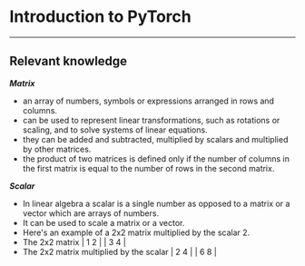 # Introduction to PyTorch
---
## Relevant knowledge

**_Matrix_**
- an array of numbers, symbols or expressions arranged in rows and columns.
- can be used to represent linear transformations, such as rotations or scaling, and to solve systems of linear equations.
- they can be added and subtracted, multiplied by scalars and multiplied by other matrices.
- the product of two matrices is defined only if the number of columns in the first matrix is equal to the number of rows in the second matrix.

**_Scalar_**
- In linear algebra a scalar is a single number as opposed to a matrix or a vector which are arrays of numbers.
- It can be used to scale a matrix or a vector.
- Here's an example of a 2x2 matrix multiplied by the scalar 2.
- The 2x2 matrix
| 1 2 |
| 3 4 |
- The 2x2 matrix multiplied by the scalar
| 2 4 |
| 6 8 |

